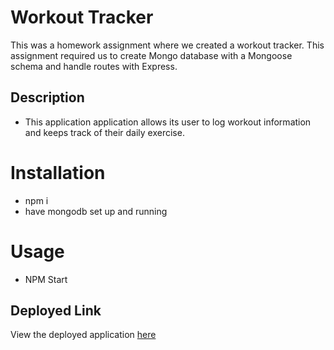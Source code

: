 # Workout Tracker

This was a homework assignment where we created a workout tracker. This assignment required us to create Mongo database with a Mongoose schema and handle routes with Express.

## Description

* This application application allows its user to log workout information and keeps track of their daily exercise. 

# Installation

* npm i
* have mongodb set up and running

# Usage

* NPM Start

## Deployed Link
View the deployed application [here](https://thawing-plains-43081.herokuapp.com/)
